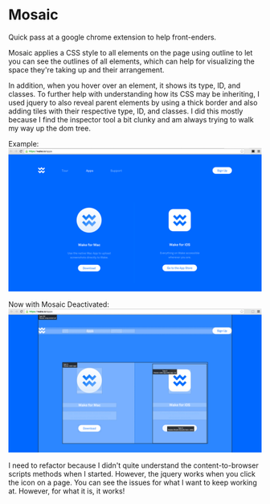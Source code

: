 # Mosaic
Quick pass at a google chrome extension to help front-enders.

Mosaic applies a CSS style to all elements on the page using outline to let you can see the outlines of all elements, which can help for visualizing the space they're taking up and their arrangement.

In addition, when you hover over an element, it shows its type, ID, and classes. To further help with understanding how its CSS may be inheriting, I used jquery to also reveal parent elements by using a thick border and also adding tiles with their respective type, ID, and classes. I did this mostly because I find the inspector tool a bit clunky and am always trying to walk my way up the dom tree.

Example:
![I love that blue!](/screenshot1.png)

Now with Mosaic Deactivated:
![Not as neat!](/screenshot2.png)

I need to refactor because I didn't quite understand the content-to-browser scripts methods when I started. However, the jquery works when you click the icon on a page. You can see the issues for what I want to keep working at. However, for what it is, it works!